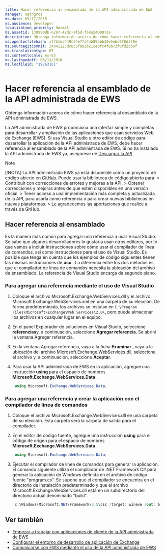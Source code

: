 ```yaml
---
title: Hacer referencia al ensamblado de la API administrada de EWS
manager: sethgros
ms.date: 09/17/2015
ms.audience: Developer
localization_priority: Normal
ms.assetid: 130990db-6297-42dc-9f5d-f68a2400872a
description: Obtenga información acerca de cómo hacer referencia al ensamblado de la API administrada de EWS.
ms.openlocfilehash: af7b1ec449c24e7fa4db89abb30e5ebc9f8d329e
ms.sourcegitcommit: 34041125dc8c5f993b21cebfc4f8b72f0fd2cb6f
ms.translationtype: MT
ms.contentlocale: es-ES
ms.lasthandoff: 06/11/2018
ms.locfileid: "19763161"
---
```

# <a name="reference-the-ews-managed-api-assembly"></a>Hacer referencia al ensamblado de la API administrada de EWS

Obtenga información acerca de cómo hacer referencia al ensamblado de la API administrada de EWS.
  
La API administrada de EWS proporciona una interfaz simple y completas para desarrollar y ampliación de las aplicaciones que usan servicios Web de Exchange (EWS). Si usa Visual Studio u otro editor de código para desarrollar la aplicación de la API administrada de EWS, debe hacer referencia al ensamblado de la API administrada de EWS. Si no ha instalado la API administrada de EWS ya, asegúrese de [Descargar la API](http://aka.ms/ews-managed-api-readme).
  
> [!NOTE]
>  [!NOTA]  La API administrada EWS ya está disponible como un proyecto de código abierto en [GitHub](https://github.com/officedev/ews-managed-api). Puede usar la biblioteca de código abierto para: >  Contribuir con correcciones de errores y mejoras a la API. >  Obtener correcciones y mejoras antes de que estén disponibles en una versión oficial. >  Tener acceso a una implementación más completa y actualizada de la API, para usarla como referencia o para crear nuevas bibliotecas en nuevas plataformas. >  Le agradecemos las [aportaciones](https://github.com/OfficeDev/ews-managed-api/blob/master/CONTRIBUTING.md) que realice a través de GitHub. 
  
## <a name="referencing-the-assembly"></a>Hacer referencia al ensamblado

Es la manera más común para agregar una referencia a usar Visual Studio. Se sabe que algunos desarrolladores lo gustaría usan otros editores, por lo que vamos a incluir instrucciones sobre cómo usar el compilador de línea de comandos, así como instrucciones para el uso de Visual Studio. Es posible que tenga en cuenta que los ejemplos de código siguientes tienen las mismas instrucciones de **uso** . La diferencia entre los dos métodos es que el compilador de línea de comandos necesita la ubicación del archivo de ensamblado. La referencia de Visual Studio encarga de segundo plano. 
  
### <a name="to-add-a-reference-by-using-visual-studio"></a>Para agregar una referencia mediante el uso de Visual Studio

1. Coloque el archivo Microsoft.Exchange.WebServices.dll y el archivo Microsoft.Exchange.WebServices.xml en una carpeta de su elección. De forma predeterminada, los archivos se instalan en `C:\Program Files\Microsoft\Exchange\Web Services\2.0\`, pero puede almacenar los archivos en cualquier lugar en el equipo.
    
2. En el panel Explorador de soluciones en Visual Studio, seleccione **referencias**y, a continuación, seleccione **Agregar referencia**. Se abrirá la ventana Agregar referencia.
    
3. En la ventana Agregar referencia, vaya a la ficha **Examinar** , vaya a la ubicación del archivo Microsoft.Exchange.WebServices.dll, seleccione el archivo y, a continuación, seleccione **Aceptar**. 
    
4. Para usar la API administrada de EWS en la aplicación, agregue una instrucción **using** para el espacio de nombres **Microsoft.Exchange.WebServices.Data** . 
    
   ```cs
    using Microsoft.Exchange.WebServices.Data;
   ```

### <a name="to-add-a-reference-and-build-your-application-with-the-command-line-compiler"></a>Para agregar una referencia y crear la aplicación con el compilador de línea de comandos

1. Coloque el archivo Microsoft.Exchange.WebServices.dll en una carpeta de su elección. Esta carpeta será la carpeta de salida para el compilador.
    
2. En el editor de código fuente, agregue una instrucción **using** para el código de origen para el espacio de nombres **Microsoft.Exchange.WebServices.Data** . 
    
   ```cs
    using Microsoft.Exchange.WebServices.Data;
   ```

3. Ejecutar el compilador de línea de comandos para generar la aplicación. El comando siguiente utiliza el compilador de .NET Framework C# para generar la aplicación de Windows definida en el archivo de código fuente "program.cs". Se supone que el compilador se encuentra en el directorio de instalación predeterminado y que el archivo Microsoft.Exchange.WebServices.dll está en un subdirectorio del directorio actual denominado "build".
    
   ```cs
    c:\Windows\Microsoft.NET\Framework\3.5\csc /target: winexe /out: build\testApplication /reference: build\Microsoft.Exchange.WebServices.dll program.cs
   ```

## <a name="see-also"></a>Ver también

- [Empezar a trabajar con aplicaciones de cliente de la API administrada de EWS](get-started-with-ews-managed-api-client-applications.md)    
- [Configurar el entorno de desarrollo de aplicación de Exchange](setting-up-your-exchange-application-development-environment.md)   
- [Comunicarse con EWS mediante el uso de la API administrada de EWS](how-to-communicate-with-ews-by-using-the-ews-managed-api.md)
    

